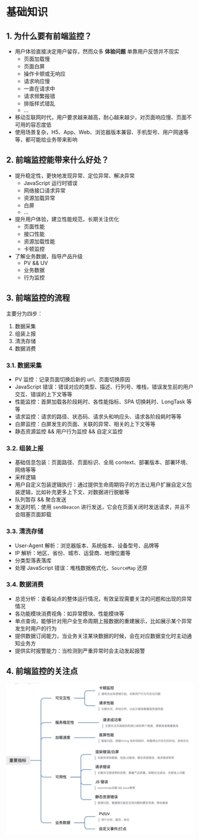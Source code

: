 # 基础知识

## 1. 为什么要有前端监控？

- 用户体验直接决定用户留存，然而众多 **体验问题** 单靠用户反馈并不现实
  - 页面加载慢
  - 页面白屏
  - 操作卡顿或无响应
  - 请求响应慢
  - 一直在请求中
  - 请求频繁报错
  - 排版样式错乱
  - ...
- 移动互联网时代，用户要求越来越高，耐心越来越少，对页面响应慢、页面不可用的容忍度低
- 使用场景复杂，H5、App、Web、浏览器版本兼容、手机型号、用户网速等等，都可能给业务带来影响

## 2. 前端监控能带来什么好处？

- 提升稳定性，更快地发现异常、定位异常、解决异常
  - JavaScript 运行时错误
  - 网络接口请求异常
  - 资源加载异常
  - 白屏
  - ...
- 提升用户体验，建立性能规范，长期关注优化
  - 页面性能
  - 接口性能
  - 资源加载性能
  - 卡顿监控
- 了解业务数据，指导产品升级
  - PV && UV
  - 业务数据
  - 行为监控

## 3. 前端监控的流程

主要分为四步：

1. 数据采集
2. 组装上报
3. 清洗存储
4. 数据消费

### 3.1. 数据采集

- PV 监控：记录页面切换后新的 url、页面切换原因
- JavaScript 错误：错误对应的类型、描述、行列号、堆栈，错误发生前的用户交互、错误的上下文等等
- 性能监控：首屏加载各阶段耗时、各性能指标、SPA 切换耗时、LongTask 等等
- 请求监控：请求的路径、状态码、请求头和响应头、请求各阶段耗时等等
- 白屏监控：白屏发生的页面、关联的异常、相关的上下文等等
- 静态资源监控 && 用户行为监控 && 自定义监控

### 3.2. 组装上报

- 基础信息包装：页面路径、页面标识、全局 context、部署版本、部署环境、网络等等
- 采样逻辑
- 用户自定义包装逻辑执行：通过提供生命周期钩子的方法让用户扩展自定义包装逻辑，比如补充更多上下文、对数据进行脱敏等
- 队列暂存 && 聚合发送
- 发送时机：使用 `sendBeacon` 进行发送，它会在页面关闭时发送请求，并且不会阻塞页面卸载

### 3.3. 清洗存储

- User-Agent 解析：浏览器版本、系统版本、设备型号、品牌等
- IP 解析：地区、省份、城市、运营商、地理位置等
- 分类型落表落库
- 处理 JavaScript 错误：堆栈数据格式化、`SourceMap` 还原

### 3.4. 数据消费

- 总览分析：查看站点的整体运行情况，有效呈现需要关注的问题和出现的异常情况
- 各功能模块消费视角：如异常模块、性能模块等
- 单点查询，能够针对用户全生命周期上报数据的重建展示，比如展示某个异常发生时用户的行为
- 提供数据订阅能力，当业务关注某块数据的时候，会在对应数据变化时主动通知业务方
- 提供实时报警能力：当检测到严重异常时会主动发起报警

## 4. 前端监控的关注点

![前端监控的重要指标](./images/前端监控的重要指标.jpg)
